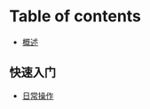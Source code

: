 # Table of contents

* [概述](README.md)

## 快速入门 <a id="quickstarts"></a>

* [日常操作](quickstarts/day-to-day-work.md)

